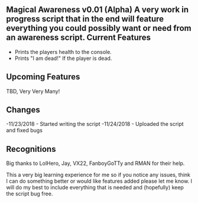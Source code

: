 Magical Awareness v0.01 (Alpha)
A very work in progress script that in the end will feature everything you could possibly want or need from an awareness script.
Current Features
---------------------
- Prints the players health to the console.
- Prints "I am dead!" If the player is dead.

Upcoming Features
--------------------
TBD, Very Very Many!

Changes
-----------
-11/23/2018 - Started writing the script
-11/24/2018 - Uploaded the script and fixed bugs

Recognitions
----------------------
Big thanks to LolHero, Jay, VX22, FanboyGoTTy and RMAN for their help.







This a very big learning experience for me so if you notice any issues, think I can do something better or would like features added please
let me know. I will do my best to include everything that is needed and (hopefully) keep the script bug free.

